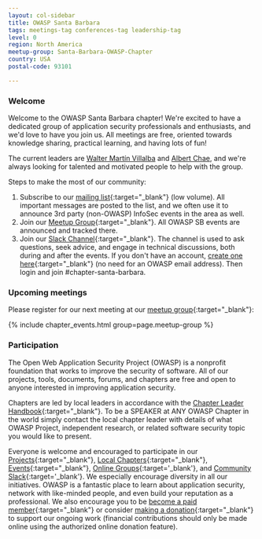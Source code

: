```yaml
---
layout: col-sidebar
title: OWASP Santa Barbara
tags: meetings-tag conferences-tag leadership-tag
level: 0
region: North America
meetup-group: Santa-Barbara-OWASP-Chapter
country: USA
postal-code: 93101

---
```


### Welcome

Welcome to the OWASP Santa Barbara chapter! We're excited to have a dedicated group of application security professionals and enthusiasts, and we'd love to have you join us. All meetings are free, oriented towards knowledge sharing, practical learning, and having lots of fun!

The current leaders are [Walter Martín Villalba](mailto:martin.villalba@owasp.org) and [Albert Chae](mailto:albert.chae@owasp.org), and we're always looking for talented and motivated people to help with the group.

Steps to make the most of our community:
1. Subscribe to our [mailing list](https://groups.google.com/a/owasp.org/forum/#!forum/santa-barbara-chapter){:target="_blank"} (low volume). All important messages are posted to the list, and we often use it to announce 3rd party (non-OWASP) InfoSec events in the area as well.
2. Join our [Meetup Group](https://www.meetup.com/Santa-Barbara-OWASP-Chapter/){:target="_blank"}. All OWASP SB events are announced and tracked there. 
3. Join our [Slack Channel](https://owasp.slack.com/app_redirect?channel=chapter-santa-barbara){:target="_blank"}. The channel is used to ask questions, seek advice, and engage in technical discussions, both during and after the events. If you don't have an account, [create one here](https://owasp.org/slack/invite){:target="_blank"} (no need for an OWASP email address). Then login and join #chapter-santa-barbara.

### Upcoming meetings

Please register for our next meeting at our [meetup group](https://www.meetup.com/Santa-Barbara-OWASP-Chapter/){:target="_blank"}:

{% include chapter_events.html group=page.meetup-group %}

### Participation

The Open Web Application Security Project (OWASP) is a nonprofit foundation that works to improve the security of software. All of our projects, tools, documents, forums, and chapters are free and open to anyone interested in improving application security. 

Chapters are led by local leaders in accordance with the [Chapter Leader Handbook](https://owasp.org/www-policy/operational/chapter-handbook-existing){:target="_blank"}. To be a SPEAKER at ANY OWASP Chapter in the world simply contact the local chapter leader with details of what OWASP Project, independent research, or related software security topic you would like to present.

Everyone is welcome and encouraged to participate in our [Projects](https://owasp.org/projects/){:target="_blank"}, [Local Chapters](https://owasp.org/chapters){:target="_blank"}, [Events](https://owasp.org/events){:target="_blank"}, [Online Groups](https://groups.google.com/a/owasp.com/){:target='_blank'}, and [Community Slack](https://owasp.slack.com/){:target='_blank'}. We especially encourage diversity in all our initiatives. OWASP is a fantastic place to learn about application security, network with like-minded people, and even build your reputation as a professional. We also encourage you to be [become a paid member](https://owasp.org/membership){:target="_blank"} or consider [making a donation](https://owasp.org/donate){:target="_blank"} to support our ongoing work (financial contributions should only be made online using the authorized online donation feature).
